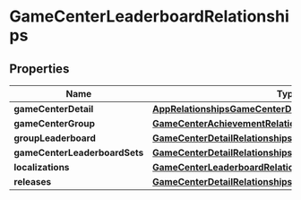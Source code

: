 

# GameCenterLeaderboardRelationships


## Properties

| Name | Type | Description | Notes |
|------------ | ------------- | ------------- | -------------|
|**gameCenterDetail** | [**AppRelationshipsGameCenterDetail**](AppRelationshipsGameCenterDetail.md) |  |  [optional] |
|**gameCenterGroup** | [**GameCenterAchievementRelationshipsGameCenterGroup**](GameCenterAchievementRelationshipsGameCenterGroup.md) |  |  [optional] |
|**groupLeaderboard** | [**GameCenterDetailRelationshipsDefaultLeaderboard**](GameCenterDetailRelationshipsDefaultLeaderboard.md) |  |  [optional] |
|**gameCenterLeaderboardSets** | [**GameCenterDetailRelationshipsGameCenterLeaderboardSets**](GameCenterDetailRelationshipsGameCenterLeaderboardSets.md) |  |  [optional] |
|**localizations** | [**GameCenterLeaderboardRelationshipsLocalizations**](GameCenterLeaderboardRelationshipsLocalizations.md) |  |  [optional] |
|**releases** | [**GameCenterDetailRelationshipsLeaderboardReleases**](GameCenterDetailRelationshipsLeaderboardReleases.md) |  |  [optional] |



